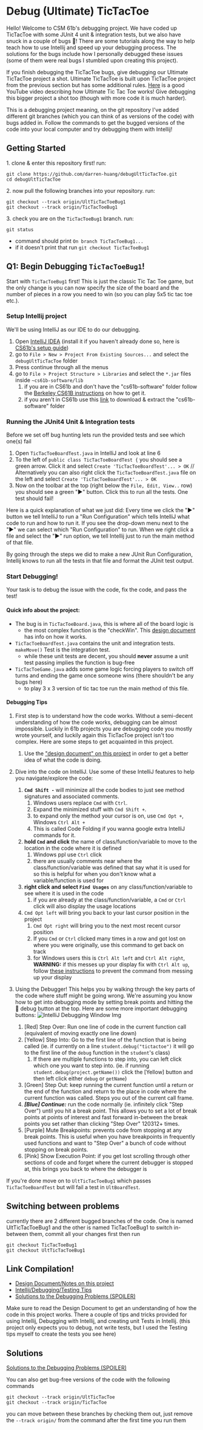 # Debug (Ultimate) TicTacToe
Hello! Welcome to CSM 61b's debugging project. We have coded up TicTacToe with some JUnit 4 unit & integration tests, but we also have snuck in a couple of bugs 🐜! There are some tutorials along the way to help teach how to use Intellij and speed up your debugging process. The solutions for the bugs include how I personally debugged these issues (some of them were real bugs I stumbled upon creating this project).

If you finish debugging the TicTacToe bugs, give debugging our Ultimate TicTacToe project a shot. Ultimate TicTacToe is built upon TicTacToe project from the previous section but has some additional rules. [Here](https://www.youtube.com/watch?v=37PC0bGMiTI&t=103s) is a good YouTube video describing how Ultimate Tic Tac Toe works! Give debugging this bigger project a shot too (though with more code it is much harder).

This is a debugging project meaning, on the git repository I've added different git branches (which you can think of as versions of the code) with bugs added in. Follow the commands to get the bugged versions of the code into your local computer and try debugging them with Intellij!

## Getting Started
1\. clone & enter this repository first! run:
```
git clone https://github.com/darren-huang/debugUltTicTacToe.git
cd debugUltTicTacToe
```
2\. now pull the following branches into your repository. run:
```
git checkout --track origin/UltTicTacToeBug1
git checkout --track origin/TicTacToeBug1
```
3\. check you are on the `TicTacToeBug1` branch. run:
```
git status
```
- command should print `On branch TicTacToeBug1...`
- if it doesn't print that run `git checkout TicTacToeBug1`

## Q1: Begin Debugging `TicTacToeBug1`!
Start with `TicTacToeBug1` first! This is just the classic Tic Tac Toe game, but the only change is you can now specify
the size of the board and the number of pieces in a row you need to win (so you can play 5x5 tic tac toe etc.).

### Setup Intellij project
We'll be using IntelliJ as our IDE to do our debugging.
1. Open [IntelliJ IDEA](https://www.jetbrains.com/idea/) (install it if you haven't already done so, here is [CS61b's setup guide](https://inst.eecs.berkeley.edu/~cs61b/sp20/materials/lab/lab2/index.html#table-of-contents))
1. go to `File > New > Project From Existing Sources...` and select the `debugUltTicTacToe` folder
1. Press continue through all the menus
1. go to `File > Project Structure > Libraries` and select the `*.jar` files inside `~cs61b-software/lib`
    1. if you are in CS61b and don't have the "cs61b-software" folder
       follow the [Berkeley CS61B instructions](https://inst.eecs.berkeley.edu/~cs61b/sp20/materials/lab/lab2/index.html#table-of-contents) on how to get it.
    1. if you aren't in CS61b use this [link](https://drive.google.com/file/d/1eebQO1WoNoEJ4nxxzhxvHP7Tv7q8EB0R/view) to download & extract the "cs61b-software" folder

### Running the JUnit4 Unit & Integration tests
Before we set off bug hunting lets run the provided tests and see which one(s) fail
1. Open `TicTacToeBoardTest.java` in IntelliJ and look at line 6
1. To the left of `public class TicTacToeBoardTest {` you should see a green arrow. Click it and select `Create 'TicTacToeBoardTest'... > OK` // Alternatively you can also right click the `TicTacToeBoardTest.java` file on the left and select `Create 'TicTacToeBoardTest'... > OK`
1. Now on the toolbar at the top (right below the `File, Edit, View..` row) you should see a green "►" button. Click this to run all the tests. One test should fail!

Here is a quick explanation of what we just did: Every time we click the "►" button we tell IntelliJ to run a "Run Configuration" which tells IntelliJ what code to run and how to run it. If you see the drop-down menu next to the "►" we can select which "Run Configuration" to run. When we right click a file and select the "►" run option, we tell Intellij just to run the main method of that file. 

By going through the steps we did to make a new JUnit Run Configuration, Intellij knows to run all the tests in that file and format the JUnit test output.

### Start Debugging!
Your task is to debug the issue with the code, fix the code, and pass the test! 

#### Quick info about the project:
- The bug is in `TicTacToeBoard.java`, this is where all of the board logic is
    - the most complex function is the "checkWin". This [design document](https://docs.google.com/document/d/17cDhZXbFLUugbCaNCjQap4PMKvjLDWDMUUIfgKW-Aqs/edit?usp=sharing) has info on how it works.
- `TicTacToeBoardTest.java` contains the unit and integration tests. `makeMove()` Test is the integration test.
    - while these unit tests are decent, you should **never** assume a unit test passing implies the function is bug-free
- `TicTacToeGame.java` adds some game logic forcing players to switch off turns and ending the game once someone wins (there shouldn't be any bugs here)
    - to play 3 x 3 version of tic tac toe run the main method of this file.

#### Debugging Tips
1. First step is to understand how the code works. Without a semi-decent understanding of how the code works, debugging can be almost impossible. Luckily in 61b projects you are debugging code you mostly wrote yourself, and luckily again this TicTacToe project isn't too complex. Here are some steps to get acquainted in this project.
    1. Use the ["design document" on this project](https://docs.google.com/document/d/17cDhZXbFLUugbCaNCjQap4PMKvjLDWDMUUIfgKW-Aqs/edit?usp=sharing)
       in order to get a better idea of what the code is doing.
1. Dive into the code on IntelliJ. Use some of these IntelliJ features to help you navigate/explore the code:
    1. **`Cmd Shift -`** will minimize all the code bodies to just see method signatures and associated comments. 
        1. Windows users replace `Cmd` with `Ctrl`.
        1. Expand the minimized stuff with `Cmd Shift +`. 
        1. to expand only the method your cursor is on, use `Cmd Opt +`, Windows `Ctrl Alt +`
        1. This is called Code Folding if you wanna google extra IntelliJ commands for it.
    1. **hold `Cmd` and click** the name of class/function/variable to move to the location in the code where it is defined
        1. Windows ppl use `Ctrl` click
        1. there are usually comments near where the class/function/variable was defined that say what it is used for so this is helpful for when you don't know what a variable/function is used for
    1. **right click and select `Find Usages`** on any class/function/variable to see where it is used in the code 
        1. if you are already at the class/function/variable, a `Cmd` or `Ctrl` click will also display the usage locations
    1. `Cmd Opt left` will bring you back to your last cursor position in the project 
        1. `Cmd Opt right` will bring you to the next most recent cursor position
        1. If you `Cmd` or `Ctrl` clicked many times in a row and got lost on where you were originally, use this command to get back on track 
        1. for Windows users this is `Ctrl Alt left` and `Ctrl Alt right`, **WARNING:** if this messes up your display fix with `Ctrl Alt up`, follow [these instructions](https://superuser.com/questions/373832/disable-alt-arrow-display-flip-keyboard-shortcut) to prevent the command from messing up your display
    
1. Using the Debugger! This helps you by walking through the key parts of the code where stuff might be going wrong. We're assuming you know how to get into debugging mode by setting break points and hitting the 🐞 debug button at the top. Here are some more important debugging buttons: ![IntelliJ Debugging Window Img](imgs/debugging_intellij.PNG)
    1. [Red] Step Over: Run one line of code in the current function call (equivalent of moving exactly one line down)
    1. [Yellow] Step Into: Go to the first line of the function that is being called (ie. if currently on a line `student.debug("tictactoe")` it will go to the first line of the `debug` function in the `student`'s class) 
        1. If there are multiple functions to step into, you can left click which one you want to step into. (ie. if running `student.debug(project.getName())` click the [Yellow] button and then left click either `debug` or `getName`)
    1. [Green] Step Out: keep running the current function until a return or the end of the function and return to the place in code where the current function was called. Steps you out of the current call frame.
    1. **_[Blue] Continue:_** run the code normally (ie. infinitely click "Step Over") until you hit a break point. This allows you to set a lot of break points at points of interest and fast forward in-between the break points you set rather than clicking "Step Over" 120312+ times.
    1. [Purple] Mute Breakpoints: prevents code from stopping at any break points. This is useful when you have breakpoints in frequently used functions and want to "Step Over" a bunch of code without stopping on break points.
    1. [Pink] Show Execution Point: if you get lost scrolling through other sections of code and forget where the current debugger is stopped at, this brings you back to where the debugger is
    



If you're done move on to `UltTicTacToeBug1` which passes  `TicTacToeBoardTest` but will fail a test in `UltBoardTest`.

## Switching between problems
currently there are 2 different bugged branches of the code. One is named UltTicTacToeBug1 and the other is named TicTacToeBug1
to switch in-between them, commit all your changes first then run
```
git checkout TicTacToeBug1
git checkout UltTicTacToeBug1
```

## Link Compilation!
- [Design Document/Notes on this project](https://docs.google.com/document/d/17cDhZXbFLUugbCaNCjQap4PMKvjLDWDMUUIfgKW-Aqs/edit?usp=sharing)
- [Intellij/Debugging/Testing Tips](https://docs.google.com/document/d/17ugWs_ipBBRlZshpwPPjHoRLSLhtmohu6Rz8wQAZR7M/edit?usp=sharing)
- [Solutions to the Debugging Problems (SPOILER)](https://docs.google.com/document/d/1opfU843rqPHkn_jHFXkbDJFtDu_oUqbxtuVcqn9f3d4/edit?usp=sharing)

Make sure to read the Design Document to get an understanding of how the code in this project
works. There a couple of tips and tricks provided for using Intellij, Debugging with Intellij, and creating unit Tests in
Intellij. (this project only expects you to debug, not write tests, but I used the Testing tips myself to create the tests
you see here)

## Solutions

[Solutions to the Debugging Problems (SPOILER)](https://docs.google.com/document/d/1opfU843rqPHkn_jHFXkbDJFtDu_oUqbxtuVcqn9f3d4/edit?usp=sharing)

You can also get bug-free versions of the code with the following commands
```
git checkout --track origin/UltTicTacToe
git checkout --track origin/TicTacToe
```
you can move between these branches by checking them out, just remove the `--track origin/` from the command after the
first time you run them